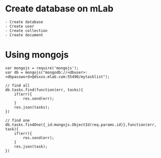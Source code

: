 # Create database on mLab
    - Create database
    - Create user
    - Create collection
    - Create document

# Using mongojs
    var mongojs = require('mongojs');
    var db = mongojs("mongodb://<dbuser>:<dbpassword>@dsxxx.mlab.com:55490/mytasklist"); 

    // find all
    db.tasks.find(function(err, tasks){
        if(err){
            res.send(err);
        }
        res.json(tasks);
    })

    // find one
    db.tasks.findOne({_id:mongojs.ObjectId(req.params.id)},function(err, task){
        if(err){
            res.send(err);
        }
        res.json(task);
    })